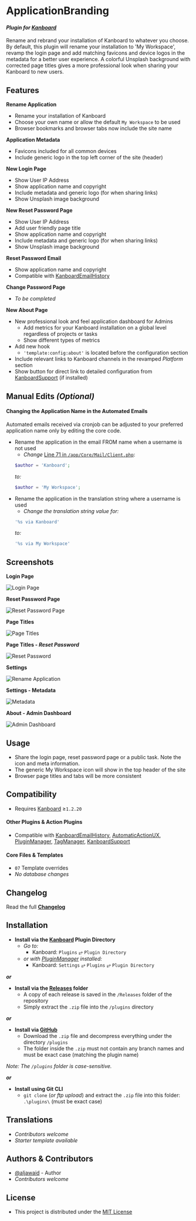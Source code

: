 # ApplicationBranding

#### _Plugin for [Kanboard](https://github.com/fguillot/kanboard "Kanboard - Kanban Project Management Software")_

Rename and rebrand your installation of Kanboard to whatever you choose. By default, this plugin will rename your installation to \'My Workspace\', revamp the login page and add matching favicons and device logos in the metadata for a better user experience. A colorful Unsplash background with corrected page titles gives a more professional look when sharing your Kanboard to new users.


Features
-------------

**Rename Application**
- Rename your installation of Kanboard
 - Choose your own name or allow the default `My Workspace` to be used
 - Browser bookmarks and browser tabs now include the site name

**Application Metadata**
- Favicons included for all common devices
- Include generic logo in the top left corner of the site (header)

**New Login Page**
- Show User IP Address
- Show application name and copyright
- Include metadata and generic logo (for when sharing links)
- Show Unsplash image background

**New Reset Password Page**
- Show User IP Address
- Add user friendly page title
- Show application name and copyright
- Include metadata and generic logo (for when sharing links)
- Show Unsplash image background

**Reset Password Email**
- Show application name and copyright
- Compatible with [KanboardEmailHistory](https://github.com/aljawaid/KanboardEmailHistory)

**Change Password Page**
- _To be completed_

**New About Page**
- New professional look and feel application dashboard for Admins
  - Add metrics for your Kanboard installation on a global level regardless of projects or tasks
  - Show different types of metrics
- Add new hook
  - `'template:config:about'` is located before the configuration section
- Include relevant links to Kanboard channels in the revamped _Platform_ section
- Show button for direct link to detailed configuration from [KanboardSupport](https://github.com/aljawaid/KanboardSupport) (if installed)


Manual Edits _(Optional)_
------------

#### Changing the Application Name in the Automated Emails
Automated emails received via cronjob can be adjusted to your preferred application name only by editing the core code.  
- Rename the application in the email FROM name when a username is not used
  - _Change_ [Line 71 in `/app/Core/Mail/Client.php`](https://github.com/kanboard/kanboard/blob/3e0ae739fd549710c1beb53b40c9b2e6d1856c3e/app/Core/Mail/Client.php#L71):
  ```php
  $author = 'Kanboard';
  ```
  _to:_
  ```php
  $author = 'My Workspace';
  ```
- Rename the application in the translation string where a username is used
  - _Change the translation string value for:_
  ```php
  '%s via Kanboard'
  ```
  _to:_
  ```php
  '%s via My Workspace'
  ```


Screenshots
----------

**Login Page**  

![Login Page](../master/Screenshots/screenshot-login.png "A new user friendly login page")

**Reset Password Page**  

![Reset Password Page](../master/Screenshots/screenshot-reset.png "A new user friendly reset password page")

**Page Titles**  

![Page Titles](../master/Screenshots/screenshot-browser-tabs.png "Browser tabs and bookmarks contain the page title")

**Page Titles - _Reset Password_**  

![Reset Password](../master/Screenshots/screenshot-browser-tabs-reset-password.png "Reset password page now includes the page title")

**Settings**  

![Rename Application](../master/Screenshots/screenshot-settings.png "Settings")

**Settings - Metadata**  

![Metadata](../master/Screenshots/screenshot-metadata.png "Metadata")

**About - Admin Dashboard**  

![Admin Dashboard](../master/Screenshots/screenshot-admin-dashboard.png "Admin Dashboard")


Usage
-------------

- Share the login page, reset password page or a public task. Note the icon and meta information.
- The generic My Workspace icon will show in the top header of the site
- Browser page titles and tabs will be more consistent


Compatibility
-------------

- Requires [Kanboard](https://github.com/fguillot/kanboard "Kanboard - Kanban Project Management Software") ≥`1.2.20`

#### Other Plugins & Action Plugins
- Compatible with [KanboardEmailHistory](https://github.com/aljawaid/KanboardEmailHistory), [AutomaticActionUX](https://github.com/aljawaid/AutomaticActionUX), [PluginManager](https://github.com/aljawaid/PluginManager), [TagManager](https://github.com/aljawaid/TagManager), [KanboardSupport](https://github.com/aljawaid/KanboardSupport)
#### Core Files & Templates
- `07` Template overrides
- _No database changes_


Changelog
---------

Read the full [**Changelog**](../master/changelog.md "See changes")
 

Installation
------------

- **Install via the [Kanboard](https://github.com/fguillot/kanboard "Kanboard - Kanban Project Management Software") Plugin Directory**
  - _Go to:_
    - Kanboard: `Plugins` &#10562; `Plugin Directory`
  - _or with [PluginManager](https://github.com/aljawaid/PluginManager) installed:_
    - Kanboard: `Settings` &#10562; `Plugins` &#10562; `Plugin Directory`

**_or_**

- **Install via the [Releases](../master/Releases/ "A copy of each release is saved in the folder") folder**
  - A copy of each release is saved in the `/Releases` folder of the repository
  - Simply extract the `.zip` file into the `/plugins` directory

**_or_**

- **Install via [GitHub](https://github.com/aljawaid "Find the correct plugin from the list of repositories")**
  - Download the `.zip` file and decompress everything under the directory `/plugins`
  - The folder inside the `.zip` must not contain any branch names and must be exact case (matching the plugin name)

_Note: The `/plugins` folder is case-sensitive._

**_or_**

- **Install using Git CLI**
  - `git clone` (_or ftp upload_) and extract the `.zip` file into this folder: `.\plugins\` (must be exact case)


Translations
------------

- _Contributors welcome_
- _Starter template available_

Authors & Contributors
----------------------

- [@aljawaid](https://github.com/aljawaid) - Author
- _Contributors welcome_


License
-------
- This project is distributed under the [MIT License](../master/LICENSE "Read The MIT license")
